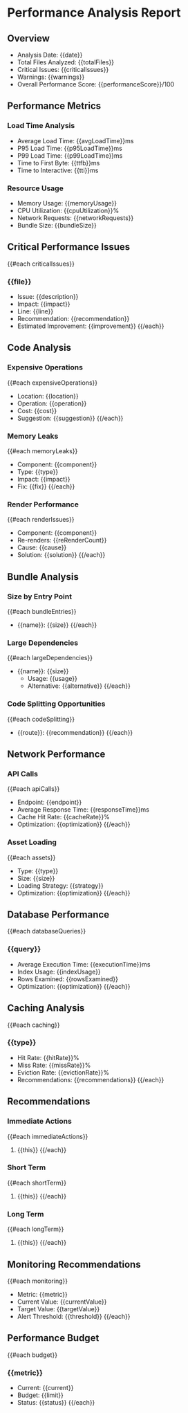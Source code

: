 # Performance Analysis Report

## Overview
- Analysis Date: {{date}}
- Total Files Analyzed: {{totalFiles}}
- Critical Issues: {{criticalIssues}}
- Warnings: {{warnings}}
- Overall Performance Score: {{performanceScore}}/100

## Performance Metrics
### Load Time Analysis
- Average Load Time: {{avgLoadTime}}ms
- P95 Load Time: {{p95LoadTime}}ms
- P99 Load Time: {{p99LoadTime}}ms
- Time to First Byte: {{ttfb}}ms
- Time to Interactive: {{tti}}ms

### Resource Usage
- Memory Usage: {{memoryUsage}}
- CPU Utilization: {{cpuUtilization}}%
- Network Requests: {{networkRequests}}
- Bundle Size: {{bundleSize}}

## Critical Performance Issues
{{#each criticalIssues}}
### {{file}}
- Issue: {{description}}
- Impact: {{impact}}
- Line: {{line}}
- Recommendation: {{recommendation}}
- Estimated Improvement: {{improvement}}
{{/each}}

## Code Analysis
### Expensive Operations
{{#each expensiveOperations}}
- Location: {{location}}
- Operation: {{operation}}
- Cost: {{cost}}
- Suggestion: {{suggestion}}
{{/each}}

### Memory Leaks
{{#each memoryLeaks}}
- Component: {{component}}
- Type: {{type}}
- Impact: {{impact}}
- Fix: {{fix}}
{{/each}}

### Render Performance
{{#each renderIssues}}
- Component: {{component}}
- Re-renders: {{reRenderCount}}
- Cause: {{cause}}
- Solution: {{solution}}
{{/each}}

## Bundle Analysis
### Size by Entry Point
{{#each bundleEntries}}
- {{name}}: {{size}}
{{/each}}

### Large Dependencies
{{#each largeDependencies}}
- {{name}}: {{size}}
  - Usage: {{usage}}
  - Alternative: {{alternative}}
{{/each}}

### Code Splitting Opportunities
{{#each codeSplitting}}
- {{route}}: {{recommendation}}
{{/each}}

## Network Performance
### API Calls
{{#each apiCalls}}
- Endpoint: {{endpoint}}
- Average Response Time: {{responseTime}}ms
- Cache Hit Rate: {{cacheRate}}%
- Optimization: {{optimization}}
{{/each}}

### Asset Loading
{{#each assets}}
- Type: {{type}}
- Size: {{size}}
- Loading Strategy: {{strategy}}
- Optimization: {{optimization}}
{{/each}}

## Database Performance
{{#each databaseQueries}}
### {{query}}
- Average Execution Time: {{executionTime}}ms
- Index Usage: {{indexUsage}}
- Rows Examined: {{rowsExamined}}
- Optimization: {{optimization}}
{{/each}}

## Caching Analysis
{{#each caching}}
### {{type}}
- Hit Rate: {{hitRate}}%
- Miss Rate: {{missRate}}%
- Eviction Rate: {{evictionRate}}%
- Recommendations: {{recommendations}}
{{/each}}

## Recommendations
### Immediate Actions
{{#each immediateActions}}
1. {{this}}
{{/each}}

### Short Term
{{#each shortTerm}}
1. {{this}}
{{/each}}

### Long Term
{{#each longTerm}}
1. {{this}}
{{/each}}

## Monitoring Recommendations
{{#each monitoring}}
- Metric: {{metric}}
- Current Value: {{currentValue}}
- Target Value: {{targetValue}}
- Alert Threshold: {{threshold}}
{{/each}}

## Performance Budget
{{#each budget}}
### {{metric}}
- Current: {{current}}
- Budget: {{limit}}
- Status: {{status}}
{{/each}}
